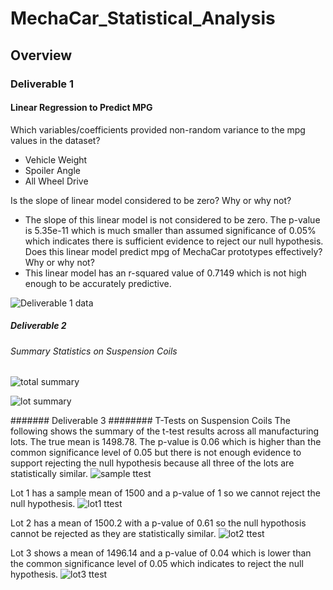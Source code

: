 # MechaCar_Statistical_Analysis
## Overview

### Deliverable 1
#### Linear Regression to Predict MPG
Which variables/coefficients provided non-random variance to the mpg values in the dataset?
* Vehicle Weight
* Spoiler Angle
* All Wheel Drive

Is the slope of linear model considered to be zero? Why or why not?
* The slope of this linear model is not considered to be zero. The p-value is 5.35e-11 which is much smaller than assumed significance of 0.05% which indicates there is sufficient evidence to reject our null hypothesis.
Does this linear model predict mpg of MechaCar prototypes effectively? Why or why not?
* This linear model has an r-squared value of 0.7149 which is not high enough to be accurately predictive.

![Deliverable 1 data](https://user-images.githubusercontent.com/96350410/162072143-5c7fdeef-99fd-41db-aa47-18e4f9eb0653.png)


##### Deliverable 2
###### Summary Statistics on Suspension Coils

![total summary](https://user-images.githubusercontent.com/96350410/162071616-bdae9dce-383b-4c16-bc24-785443fd244c.png)

![lot summary](https://user-images.githubusercontent.com/96350410/162071629-9419206e-7aa5-420e-a28d-3f4c47e782ac.png)

####### Deliverable 3
######## T-Tests on Suspension Coils
The following shows the summary of the t-test results across all manufacturing lots. The true mean is 1498.78. The p-value is 0.06 which is higher than the common significance level of 0.05 but there is not enough evidence to support rejecting the null hypothesis because all three of the lots are statistically similar.
![sample ttest](https://user-images.githubusercontent.com/96350410/162074871-775620cc-be39-4266-88f5-f425184fa3b9.png)

Lot 1 has a sample mean of 1500 and a p-value of 1 so we cannot reject the null hypothesis.
![lot1 ttest](https://user-images.githubusercontent.com/96350410/162074882-19ba9045-d35c-4e10-b79c-39248423285a.png)

Lot 2 has a mean of 1500.2 with a p-value of 0.61 so the null hypothosis cannot be rejected as they are statistically similar.
![lot2 ttest](https://user-images.githubusercontent.com/96350410/162074898-f9cf37b4-d4f4-461a-93c4-75825a53b79e.png)

Lot 3 shows a mean of 1496.14 and a p-value of 0.04 which is lower than the common significance level of 0.05 which indicates to reject the null hypothesis.
![lot3 ttest](https://user-images.githubusercontent.com/96350410/162074907-8474e9cb-1da0-46b9-8f3a-2500dfb23d96.png)
